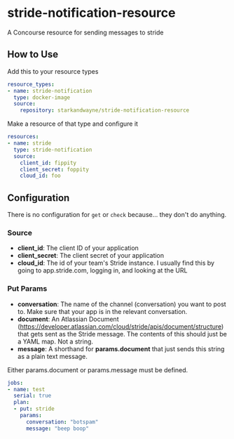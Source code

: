 # stride-notification-resource

A Concourse resource for sending messages to stride

## How to Use

Add this to your resource types

```yaml
resource_types:
- name: stride-notification
  type: docker-image
  source:
    repository: starkandwayne/stride-notification-resource
```

Make a resource of that type and configure it

```yaml
resources:
- name: stride
  type: stride-notification
  source:
    client_id: fippity
    client_secret: foppity
    cloud_id: foo
```

## Configuration

There is no configuration for `get` or `check` because... they don't do anything.

### Source

* **client_id**: The client ID of your application
* **client_secret**: The client secret of your application
* **cloud_id**: The id of your team's Stride instance. I usually find this by
  going to app.stride.com, logging in, and looking at the URL

### Put Params

* **conversation**: The name of the channel (conversation) you want to post to. Make sure that your
  app is in the relevant conversation.
* **document**: An Atlassian Document (https://developer.atlassian.com/cloud/stride/apis/document/structure) that gets sent as the Stride message. The contents of this should just be a YAML map. Not a string.
* **message**: A shorthand for **params.document** that just sends this string as a plain text message.

Either params.document or params.message must be defined.

```yaml
jobs:
- name: test
  serial: true
  plan:
  - put: stride
    params:
      conversation: "botspam"
      message: "beep boop"
```
